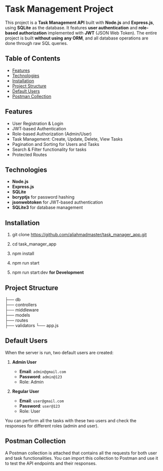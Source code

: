 #  Task Management Project

This project is a **Task Management API** built with **Node.js** and **Express.js**, using **SQLite** as the database. It features **user authentication** and **role-based authorization** implemented with **JWT** (JSON Web Token). The entire project is built **without using any ORM**, and all database operations are done through raw SQL queries.

## Table of Contents

- [Features](#features)
- [Technologies](#technologies)
- [Installation](#installation)
- [Project Structure](#project-structure)
- [Default Users](#default-users)
- [Postman Collection](#postman-collection)

## Features

- User Registration & Login
- JWT-based Authentication
- Role-based Authorization (Admin/User)
- Task Management: Create, Update, Delete, View Tasks
- Pagination and Sorting for Users and Tasks
- Search & Filter functionality for tasks
- Protected Routes

## Technologies

- **Node.js**
- **Express.js**
- **SQLite**
- **bcryptjs** for password hashing
- **jsonwebtoken** for JWT-based authentication
- **SQLite3** for database management

## Installation

1. git clone https://github.com/aliahmadmaster/task_manager_app.git

1. cd task_manager_app

2. npm install

3. npm run start    

4. npm run start:dev    **for Development** 

## Project Structure

├── db                 
├── controllers        
├── middleware        
├── models             
├── routes             
├── validators 
└── app.js      


## Default Users

When the server is run, two default users are created:

1. **Admin User**
   - **Email**: `admin@gmail.com`
   - **Password**: `admin@123`
   - Role: Admin

2. **Regular User**
   - **Email**: `user@gmail.com`
   - **Password**: `user@123`
   - Role: User

You can perform all the tasks with these two users and check the responses for different roles (admin and user).

## Postman Collection

A Postman collection is attached that contains all the requests for both user and task functionalities. You can import this collection to Postman and use it to test the API endpoints and their responses.